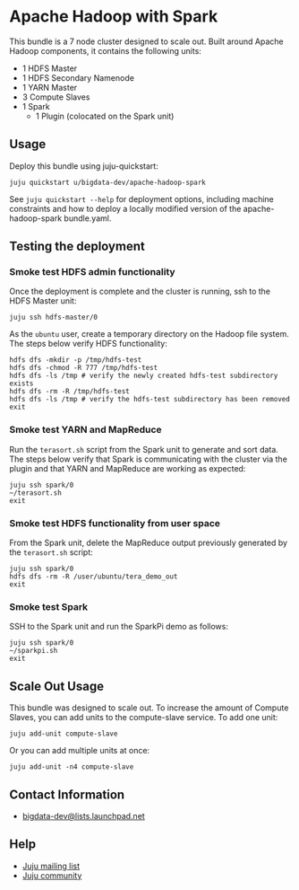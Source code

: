 # Apache Hadoop with Spark

This bundle is a 7 node cluster designed to scale out. Built around Apache
Hadoop components, it contains the following units:

* 1 HDFS Master
* 1 HDFS Secondary Namenode
* 1 YARN Master
* 3 Compute Slaves
* 1 Spark
  - 1 Plugin (colocated on the Spark unit)


## Usage
Deploy this bundle using juju-quickstart:

    juju quickstart u/bigdata-dev/apache-hadoop-spark

See `juju quickstart --help` for deployment options, including machine 
constraints and how to deploy a locally modified version of the
apache-hadoop-spark bundle.yaml.


## Testing the deployment

### Smoke test HDFS admin functionality
Once the deployment is complete and the cluster is running, ssh to the HDFS
Master unit:

    juju ssh hdfs-master/0

As the `ubuntu` user, create a temporary directory on the Hadoop file system.
The steps below verify HDFS functionality:

    hdfs dfs -mkdir -p /tmp/hdfs-test
    hdfs dfs -chmod -R 777 /tmp/hdfs-test
    hdfs dfs -ls /tmp # verify the newly created hdfs-test subdirectory exists
    hdfs dfs -rm -R /tmp/hdfs-test
    hdfs dfs -ls /tmp # verify the hdfs-test subdirectory has been removed
    exit

### Smoke test YARN and MapReduce
Run the `terasort.sh` script from the Spark unit to generate and sort data. The
steps below verify that Spark is communicating with the cluster via the plugin
and that YARN and MapReduce are working as expected:

    juju ssh spark/0
    ~/terasort.sh
    exit

### Smoke test HDFS functionality from user space
From the Spark unit, delete the MapReduce output previously generated by the
`terasort.sh` script:

    juju ssh spark/0
    hdfs dfs -rm -R /user/ubuntu/tera_demo_out
    exit

### Smoke test Spark
SSH to the Spark unit and run the SparkPi demo as follows:

    juju ssh spark/0
    ~/sparkpi.sh
    exit


## Scale Out Usage
This bundle was designed to scale out. To increase the amount of Compute
Slaves, you can add units to the compute-slave service. To add one unit:

    juju add-unit compute-slave

Or you can add multiple units at once:

    juju add-unit -n4 compute-slave


## Contact Information

- <bigdata-dev@lists.launchpad.net>


## Help

- [Juju mailing list](https://lists.ubuntu.com/mailman/listinfo/juju)
- [Juju community](https://jujucharms.com/community)
